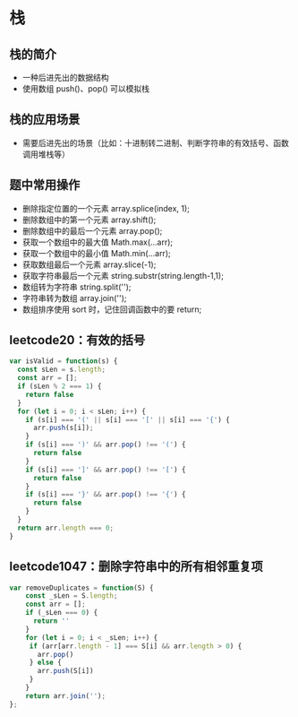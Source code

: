 # 栈
## 栈的简介
- 一种后进先出的数据结构
- 使用数组 push()、pop() 可以模拟栈

## 栈的应用场景
- 需要后进先出的场景（比如：十进制转二进制、判断字符串的有效括号、函数调用堆栈等）

## 题中常用操作
- 删除指定位置的一个元素 array.splice(index, 1);
- 删除数组中的第一个元素 array.shift();
- 删除数组中的最后一个元素 array.pop();
- 获取一个数组中的最大值 Math.max(...arr);
- 获取一个数组中的最小值 Math.min(...arr);
- 获取数组最后一个元素 array.slice(-1);
- 获取字符串最后一个元素 string.substr(string.length-1,1);
- 数组转为字符串 string.split('');
- 字符串转为数组 array.join('');
- 数组排序使用 sort 时，记住回调函数中的要 return;

## leetcode20：有效的括号
```javascript
var isValid = function(s) {
  const sLen = s.length;
  const arr = [];
  if (sLen % 2 === 1) {
    return false
  }
  for (let i = 0; i < sLen; i++) {
    if (s[i] === '(' || s[i] === '[' || s[i] === '{') {
      arr.push(s[i]);
    }
    if (s[i] === ')' && arr.pop() !== '(') {
      return false
    }
    if (s[i] === ']' && arr.pop() !== '[') {
      return false
    }
    if (s[i] === '}' && arr.pop() !== '{') {
      return false
    }
  }
  return arr.length === 0;
}
```

## leetcode1047：删除字符串中的所有相邻重复项
```javascript
var removeDuplicates = function(S) {
	const _sLen = S.length;
	const arr = [];
	if (_sLen === 0) {
	  return ''
	}
	for (let i = 0; i < _sLen; i++) {
	 if (arr[arr.length - 1] === S[i] && arr.length > 0) {
	   arr.pop()
	 } else {
	   arr.push(S[i])
	 }
	}
	return arr.join('');
};
```
